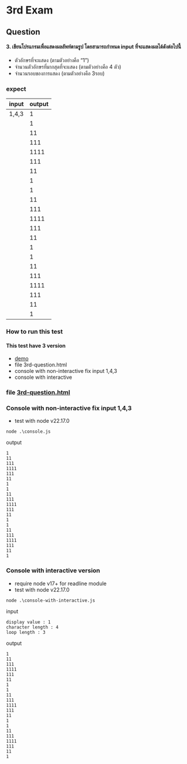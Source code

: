# 3rd Exam
## Question 
#### 3. เขียนโปรแกรมเพื่อแสดงผลลัพท์ตามรูป โดยสามารถกำหนด input ที่จะแสดงผลได้ดังต่อไปนี้
- ตัวอักษรที่จะแสดง (ตามตัวอย่างคือ “1”)
- จำนวนตัวอักษรที่มากสุดที่จะแสดง (ตามตัวอย่างคือ 4 ตัว)
- จำนวนรอบของการแสดง (ตามตัวอย่างคือ 3รอบ)
### expect 

|   input | output  |
|   --- | ---    |
| 1,4,3 |   1   |
|   |   1   |
|   |   11  |
|   |   111 |
|   |   1111    |
|   |   111 |
|   |   11  |
|   |   1   |
|   |   1   |
|   |   11  |
|   |   111 |
|   |   1111    |
|   |   111 |
|   |   11  |
|   |   1   |
|   |   1   |
|   |   11  |
|   |   111 |
|   |   1111    |
|   |   111 |
|   |   11  |
|   |   1   |

### How to run this test 
#### This test have 3 version 
- [demo](https://8e359278.interview-17s25.pages.dev/3rd-question)
- file 3rd-question.html
- console with non-interactive fix input 1,4,3
- console with interactive

### file [3rd-question.html](./3rd-question.html)


### Console with non-interactive fix input 1,4,3
- test with node v22.17.0 
```
node .\console.js
```
output
```
1
11
111
1111
111
11
1
1
11
111
1111
111
11
1
1
11
111
1111
111
11
1
```

### Console with interactive version
- require node v17+ for readline module
- test with node v22.17.0 
```
node .\console-with-interactive.js
```
input
```
display value : 1
character length : 4
loop length : 3
```
output
```
1
11
111
1111
111
11
1
1
11
111
1111
111
11
1
1
11
111
1111
111
11
1
```